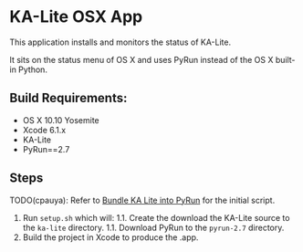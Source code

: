 KA-Lite OSX App
===============
This application installs and monitors the status of KA-Lite.

It sits on the status menu of OS X and uses PyRun instead of the OS X built-in Python.


## Build Requirements:

* OS X 10.10 Yosemite
* Xcode 6.1.x
* KA-Lite
* PyRun==2.7


## Steps
TODO(cpauya): Refer to [Bundle KA Lite into PyRun](https://github.com/learningequality/installers/issues/4) for the initial script.

1. Run `setup.sh` which will:
	1.1. Create the download the KA-Lite source to the `ka-lite` directory.
	1.1. Download PyRun to the `pyrun-2.7` directory.
1. Build the project in Xcode to produce the .app.
